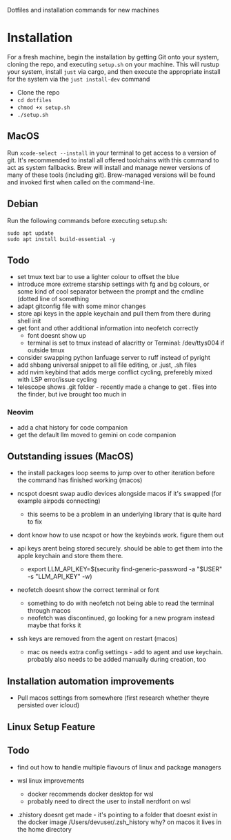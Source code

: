 Dotfiles and installation commands for new machines


# Installation

For a fresh machine, begin the installation by getting Git onto your system, cloning the repo, and
executing `setup.sh` on your machine. This will rustup your system, install `just` via cargo, and then execute the appropriate install for the system via the `just install-dev` command

- Clone the repo
- `cd dotfiles`
- `chmod +x setup.sh`
- `./setup.sh`

## MacOS

Run `xcode-select --install` in your terminal to get access to a version of git. It's recommended to install all offered toolchains with this command to act as system fallbacks. Brew will install and manage newer versions of many of these tools (including git). Brew-managed versions will be found and invoked first when called on the command-line.

## Debian

Run the following commands before executing setup.sh:
```shell
sudo apt update
sudo apt install build-essential -y
```

## Todo

- set tmux text bar to use a lighter colour to offset the blue
- introduce more extreme starship settings with fg and bg colours, or some kind of cool separator between the prompt and the cmdline (dotted line of something
- adapt gitconfig file with some minor changes
- store api keys in the apple keychain and pull them from there during shell init
- get font and other additional information into neofetch correctly 
    - font doesnt show up
    - terminal is set to tmux instead of alacritty or Terminal: /dev/ttys004 if outside tmux
- consider swapping python lanfuage server to ruff instead of pyright
- add shbang universal snippet to all file editing, or .just, .sh files
- add nvim keybind that adds merge conflict cycling, preferebly mixed with LSP error/issue cycling
- telescope shows .git folder - recently made a change to get . files into the finder, but ive brought too much in

### Neovim

- add a chat history for code companion
- get the default llm moved to gemini on code companion 

## Outstanding issues (MacOS)

- the install packages loop seems to jump over to other iteration before the command has finished working (macos)
- ncspot doesnt swap audio devices alongside macos if it's swapped (for example airpods connecting)
    - this seems to be a problem in an underlying library that is quite hard to fix
- dont know how to use ncspot or how the keybinds work. figure them out

- api keys arent being stored securely. should be able to get them into the apple keychain and store them there.
    - export LLM_API_KEY=$(security find-generic-password -a "$USER" -s "LLM_API_KEY" -w)

- neofetch doesnt show the correct terminal or font
    - something to do with neofetch not being able to read the terminal through macos
    - neofetch was discontinued, go looking for a new program instead maybe that forks it
    
- ssh keys are removed from the agent on restart (macos)
    - mac os needs extra config settings - add to agent and use keychain. probably also needs to be added manually during creation, too

## Installation automation improvements

- Pull macos settings from somewhere (first research whether theyre persisted over icloud)

## Linux Setup Feature

## Todo

- find out how to handle multiple flavours of linux and package managers
- wsl linux improvements
    - docker recommends docker desktop for wsl
    - probably need to direct the user to install nerdfont on wsl 

- .zhistory doesnt get made - it's pointing to a folder that doesnt exist in 
the docker image /Users/devuser/.zsh_history
why? on macos it lives in the home directory
